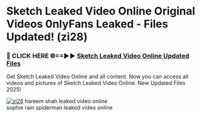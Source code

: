 # Sketch Leaked Video Online Original Videos 0nlyFans Leaked - Files Updated! (zi28)

<h3>🔴 CLICK HERE 🌐==►► <a href="https://tinyurl.com/brd5kh86" rel="nofollow">Sketch Leaked Video Online Updated Files</a></h3>

Get Sketch Leaked Video Online and all content. Now you can access all videos and pictures of Sketch Leaked Video Online. New Updated Files 2025!

[![zi28](https://i.imgur.com/K7sEzmb.gif)](https://tinyurl.com/brd5kh86)
hareem shah leaked video online<br>
sophie rain spiderman leaked video online